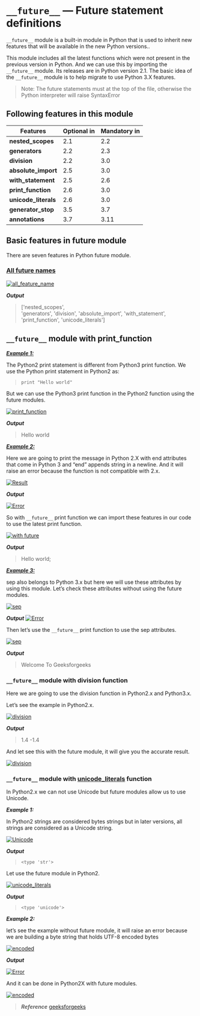 # `__future__` — Future statement definitions

`__future__` module is a built-in module in Python that is used to inherit new features that will be available in the new Python versions..

This module includes all the latest functions which were not present in the previous version in Python. And we can use this by importing the `__future__` module. Its releases are in Python version 2.1. The basic idea of the `__future__` module is to help migrate to use Python 3.X features.

> Note: The future statements must at the top of the file, otherwise the Python interpreter will raise SyntaxError

## Following features in this module

Features                 | Optional in | Mandatory in
-------------------------|-------------|-------------
**nested_scopes**        | 2.1         | 2.2
**generators**           | 2.2         | 2.3
**division**             | 2.2         | 3.0
**absolute_import**      | 2.5         | 3.0
**with_statement**       | 2.5         | 2.6
**print_function**       | 2.6         | 3.0
**unicode_literals**     | 2.6         | 3.0
**generator_stop**       | 3.5         | 3.7
**annotations**          | 3.7         | 3.11

## Basic features in future module

There are seven features in Python future module.

### [All future names](./Examples/example_1.py)

[![all_feature_name](../asset/__future__/Code/1.png)](./Examples/example_1.py)

***Output***

>['nested_scopes',  
>'generators',
>'division',
>'absolute_import',
>'with_statement',
>'print_function',
>'unicode_literals']

## `__future__` module with print_function

***[Example 1:](./Examples/example_2.py)***

The Python2 print statement is different from Python3 print function. We use the Python print statement in Python2 as:

> `print "Hello world"`

But we can use the Python3 print function in the Python2 function using the future modules.

[![print_function](../asset/__future__/Code/2.png)](./Examples/example_2.py)

***Output***

> Hello world

***[Example 2:](./Examples/example_3.py)***

Here we are going to print the message in Python 2.X with end attributes that come in Python 3 and “end” appends string in a newline. And it will raise an error because the function is not compatible with 2.x.

[![Result](../asset/__future__/Code/3.png)](./Examples/example_3.py)

***Output***

[![Error](../asset/__future__/Error/1-error.png)](./Examples/example_3.py)

So with `__future__` print function we can import these features in our code to use the latest print function.

[![with future](../asset/__future__/Code/4.png)](./Examples/example_4.py)

***Output***
> Hello world;

***[Example 3:](./Examples/example_5.py)***

sep also belongs to Python 3.x but here we will use these attributes by using this module. Let’s check these attributes without using the future modules.

[![sep](../asset/__future__/Code/5.png)](./Examples/example_5.py)

***Output***
[![Error](../asset/__future__/Error/2-error.png)](./Examples/example_5.py)

Then let’s use the `__future__` print function to use the sep attributes.

[![sep](../asset/__future__/Code/6.png)](./Examples/example_6.py)

***Output***
> Welcome To Geeksforgeeks

### `__future__`  module with division function

Here we are going to use the division function in Python2.x and Python3.x.

Let’s see the example in Python2.x.

[![division](../asset/__future__/Code/7.png)](./Examples/example_7.py)

***Output***
> 1.4
>-1.4

And let see this with the future module, it will give you the accurate result.

[![division](../asset/__future__/Code/8.png)](./Examples/example_9.py)

### `__future__`  module with [unicode_literals](https://www.geeksforgeeks.org/unicode_literals-in-python/) function

In Python2.x we can not use Unicode but future modules allow us to use Unicode.

***Example 1:***

In Python2 strings are considered bytes strings but in later versions, all strings are considered as a Unicode string.

[![Unicode](../asset/__future__/Code/10.png)](./Examples/example_10.py)

***Output***

> `<type 'str'>`

Let use the future module in Python2.

[![unicode_literals](../asset/__future__/Code/11.png)](./Examples/example_11.py)

***Output***

> `<type 'unicode'>`

***Example 2:***

let’s see the example without future module, it will raise an error because we are building a byte string that holds UTF-8 encoded bytes

[![encoded](../asset/__future__/Code/12.png)](./Examples/example_12.py)

***Output***

[![Error](../asset/__future__/Code/13.png)](./Examples/example_12.py)

And it can be done in Python2X with future modules.

[![encoded](../asset/__future__/Code/14.png)](./Examples/example_13.py)

>***Reference***
>[geeksforgeeks](https://www.geeksforgeeks.org/__future__-module-in-python/)

